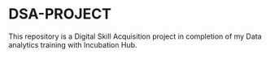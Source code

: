 # DSA-PROJECT
This repository is a Digital Skill Acquisition project in completion of my Data analytics training with Incubation Hub.
